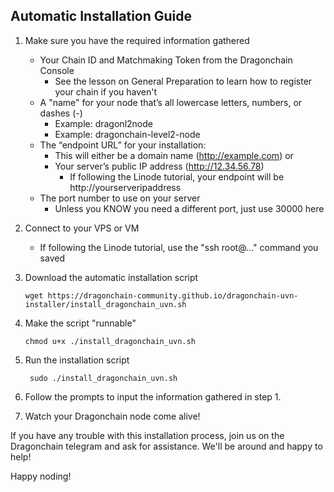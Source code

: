 ## Automatic Installation Guide

1. Make sure you have the required information gathered
    - Your Chain ID and Matchmaking Token from the Dragonchain Console
      - See the lesson on General Preparation to learn how to register your chain if you haven't
    - A "name" for your node that’s all lowercase letters, numbers, or dashes (-)
      - Example: dragonl2node
      - Example: dragonchain-level2-node      
    - The “endpoint URL” for your installation:
      - This will either be a domain name (http://example.com) or
      - Your server’s public IP address (http://12.34.56.78)
        - If following the Linode tutorial, your endpoint will be http://yourserveripaddress
    - The port number to use on your server
      - Unless you KNOW you need a different port, just use 30000 here

  
2. Connect to your VPS or VM
    - If following the Linode tutorial, use the "ssh root@..." command you saved
    
3. Download the automatic installation script

    ```wget https://dragonchain-community.github.io/dragonchain-uvn-installer/install_dragonchain_uvn.sh```
    
4. Make the script "runnable"

    ```chmod u+x ./install_dragonchain_uvn.sh```

5. Run the installation script

    ``` sudo ./install_dragonchain_uvn.sh```
    
6. Follow the prompts to input the information gathered in step 1.

7. Watch your Dragonchain node come alive!

If you have any trouble with this installation process, join us on the Dragonchain telegram and ask for assistance. We'll be around and happy to help!

Happy noding!
